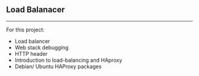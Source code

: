 ## Load Balanacer
---

For this project:
- Load balancer 
- Web stack debugging
- HTTP header
- Introduction to load-balancing and HAproxy
- Debian/ Ubuntu HAProxy packages
